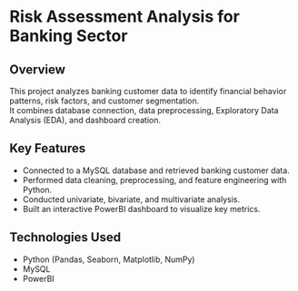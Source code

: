 # Risk Assessment Analysis for Banking Sector

## Overview
This project analyzes banking customer data to identify financial behavior patterns, risk factors, and customer segmentation.  
It combines database connection, data preprocessing, Exploratory Data Analysis (EDA), and dashboard creation.

## Key Features
- Connected to a MySQL database and retrieved banking customer data.
- Performed data cleaning, preprocessing, and feature engineering with Python.
- Conducted univariate, bivariate, and multivariate analysis.
- Built an interactive PowerBI dashboard to visualize key metrics.

## Technologies Used
- Python (Pandas, Seaborn, Matplotlib, NumPy)
- MySQL
- PowerBI

